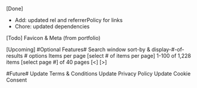 [Done]
- Add: updated rel and referrerPolicy for links
- Chore: updated dependencies

[Todo]
Favicon & Meta (from portfolio)

[Upcoming]
#Optional Features#
Search window sort-by & display-#-of-results # options
Items per page [select # of items per page] 1-100 of 1,228 items     [select page #] of 40 pages [<] [>]

#Future#
Update Terms & Conditions
Update Privacy Policy
Update Cookie Consent

